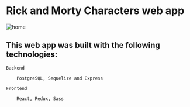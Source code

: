 # Rick and Morty Characters web app

![home]()



## This web app was built with the following technologies:

`Backend` 
```
    PostgreSQL, Sequelize and Express
```

`Frontend` 
```
    React, Redux, Sass
```




  

